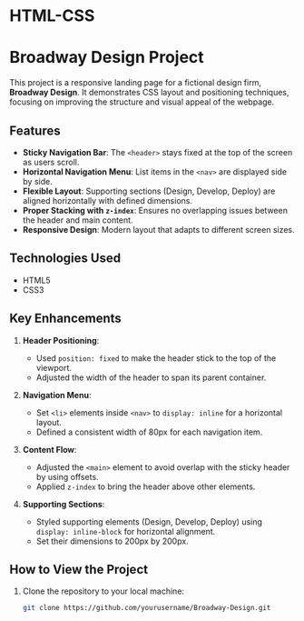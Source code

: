 # HTML-CSS
# Broadway Design Project

This project is a responsive landing page for a fictional design firm, **Broadway Design**. It demonstrates CSS layout and positioning techniques, focusing on improving the structure and visual appeal of the webpage.

## Features

- **Sticky Navigation Bar**: The `<header>` stays fixed at the top of the screen as users scroll.
- **Horizontal Navigation Menu**: List items in the `<nav>` are displayed side by side.
- **Flexible Layout**: Supporting sections (Design, Develop, Deploy) are aligned horizontally with defined dimensions.
- **Proper Stacking with `z-index`**: Ensures no overlapping issues between the header and main content.
- **Responsive Design**: Modern layout that adapts to different screen sizes.

## Technologies Used

- HTML5
- CSS3

## Key Enhancements

1. **Header Positioning**:
   - Used `position: fixed` to make the header stick to the top of the viewport.
   - Adjusted the width of the header to span its parent container.

2. **Navigation Menu**:
   - Set `<li>` elements inside `<nav>` to `display: inline` for a horizontal layout.
   - Defined a consistent width of 80px for each navigation item.

3. **Content Flow**:
   - Adjusted the `<main>` element to avoid overlap with the sticky header by using offsets.
   - Applied `z-index` to bring the header above other elements.

4. **Supporting Sections**:
   - Styled supporting elements (Design, Develop, Deploy) using `display: inline-block` for horizontal alignment.
   - Set their dimensions to 200px by 200px.

## How to View the Project

1. Clone the repository to your local machine:
   ```bash
   git clone https://github.com/yourusername/Broadway-Design.git
